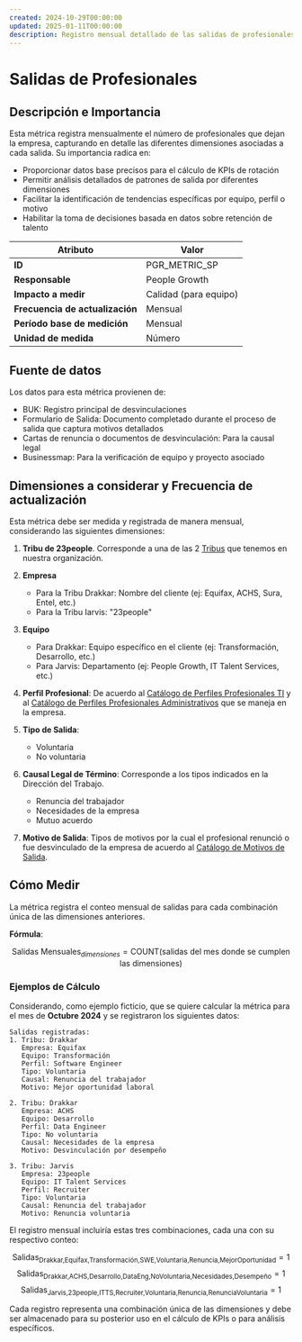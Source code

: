 ```yaml
---
created: 2024-10-29T00:00:00
updated: 2025-01-11T00:00:00
description: Registro mensual detallado de las salidas de profesionales, considerando múltiples dimensiones de análisis como tribu, empresa, equipo, perfil profesional, tipo y motivo de salida.
---
```


# Salidas de Profesionales

## Descripción e Importancia

Esta métrica registra mensualmente el número de profesionales que dejan la empresa, capturando en detalle las diferentes dimensiones asociadas a cada salida. Su importancia radica en:

- Proporcionar datos base precisos para el cálculo de KPIs de rotación
- Permitir análisis detallados de patrones de salida por diferentes dimensiones
- Facilitar la identificación de tendencias específicas por equipo, perfil o motivo
- Habilitar la toma de decisiones basada en datos sobre retención de talento

| **Atributo**                    | **Valor**              |
|---------------------------------|------------------------|
| **ID**                          | PGR_METRIC_SP          |
| **Responsable**                 | People Growth          |
| **Impacto a medir**             | Calidad (para equipo)  |
| **Frecuencia de actualización** | Mensual                |
| **Período base de medición**    | Mensual                |
| **Unidad de medida**            | Número                 |

## Fuente de datos

Los datos para esta métrica provienen de:

- BUK: Registro principal de desvinculaciones
- Formulario de Salida: Documento completado durante el proceso de salida que captura motivos detallados
- Cartas de renuncia o documentos de desvinculación: Para la causal legal
- Businessmap: Para la verificación de equipo y proyecto asociado

## Dimensiones a considerar y Frecuencia de actualización

Esta métrica debe ser medida y registrada de manera mensual, considerando las siguientes dimensiones:

1. **Tribu de 23people**. Corresponde a una de las 2 [Tribus](/about-us/nuestra-organizacion/#tribus) que tenemos en nuestra organización.

2. **Empresa**
      - Para la Tribu Drakkar: Nombre del cliente (ej: Equifax, ACHS, Sura, Entel, etc.)
      - Para la Tribu Iarvis: "23people"

3. **Equipo**
      - Para Drakkar: Equipo específico en el cliente (ej: Transformación, Desarrollo, etc.)
      - Para Jarvis: Departamento (ej: People Growth, IT Talent Services, etc.)

4. **Perfil Profesional**: De acuerdo al [Catálogo de Perfiles Profesionales TI]() y al [Catálogo de Perfiles Profesionales Administrativos](../../catalogo-perfiles-profesionales-admin.md) que se maneja en la empresa.

5. **Tipo de Salida**:
      - Voluntaria
      - No voluntaria

6. **Causal Legal de Término**: Corresponde a los tipos indicados en la Dirección del Trabajo.
      - Renuncia del trabajador
      - Necesidades de la empresa
      - Mutuo acuerdo

7. **Motivo de Salida**: Tipos de motivos por la cual el profesional renunció o fue desvinculado de la empresa de acuerdo al [Catálogo de Motivos de Salida](../../catalogo-motivos-salida.md).

## Cómo Medir

La métrica registra el conteo mensual de salidas para cada combinación única de las dimensiones anteriores.

**Fórmula**:

$$\text{Salidas Mensuales}_{dimensiones} = \text{COUNT}(\text{salidas del mes donde se cumplen las dimensiones})$$

### Ejemplos de Cálculo

Considerando, como ejemplo ficticio, que se quiere calcular la métrica para el mes de **Octubre 2024** y se registraron los siguientes datos:

```plaintext
Salidas registradas:
1. Tribu: Drakkar
   Empresa: Equifax
   Equipo: Transformación
   Perfil: Software Engineer
   Tipo: Voluntaria
   Causal: Renuncia del trabajador
   Motivo: Mejor oportunidad laboral

2. Tribu: Drakkar
   Empresa: ACHS
   Equipo: Desarrollo
   Perfil: Data Engineer
   Tipo: No voluntaria
   Causal: Necesidades de la empresa
   Motivo: Desvinculación por desempeño

3. Tribu: Jarvis
   Empresa: 23people
   Equipo: IT Talent Services
   Perfil: Recruiter
   Tipo: Voluntaria
   Causal: Renuncia del trabajador
   Motivo: Renuncia voluntaria
```

El registro mensual incluiría estas tres combinaciones, cada una con su respectivo conteo:

$$\text{Salidas}_{\text{Drakkar,Equifax,Transformación,SWE,Voluntaria,Renuncia,MejorOportunidad}} = 1$$
$$\text{Salidas}_{\text{Drakkar,ACHS,Desarrollo,DataEng,NoVoluntaria,Necesidades,Desempeño}} = 1$$
$$\text{Salidas}_{\text{Jarvis,23people,ITTS,Recruiter,Voluntaria,Renuncia,RenunciaVoluntaria}} = 1$$

Cada registro representa una combinación única de las dimensiones y debe ser almacenado para su posterior uso en el cálculo de KPIs o para análisis específicos.
